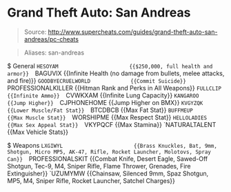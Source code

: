 # Grand Theft Auto: San Andreas

> Source: http://www.supercheats.com/guides/grand-theft-auto-san-andreas/pc-cheats

> Aliases: san-andreas

$ General
    `HESOYAM                       {{$250,000, full health and armor}} 
    `BAGUVIX                       {{Infinite Health (no damage from bullets, melee attacks, and fire)}} 
    `GOODBYECRUELWORLD             {{Commit Suicide}} 
    `PROFESSIONALKILLER            {{Hitman Rank and Perks in All Weapons}} 
    `FULLCLIP                      {{Infinite Ammo}} 
    `CVWKXAM                       {{Infinite Lung Capacity}} 
    `KANGAROO                      {{Jump Higher}} 
    `CJPHONEHOME                   {{Jump Higher on BMX}} 
    `KVGYZQK                       {{Lower Muscle/Fat Stat}} 
    `BTCDBCB                       {{Max Fat Stat}} 
    `BUFFMEUP                      {{Max Muscle Stat}} 
    `WORSHIPME                     {{Max Respect Stat}} 
    `HELLOLADIES                   {{Max Sex Appeal Stat}} 
    `VKYPQCF                       {{Max Stamina}} 
    `NATURALTALENT                 {{Max Vehicle Stats}} 

$ Weapons
    `LXGIWYL                       {{Brass Knuckles, Bat, 9mm, Shotgun, Micro MP5, AK-47, Rifle, Rocket Launcher, Molotovs, Spray Can}} 
    `PROFESSIONALSKIT              {{Combat Knife, Desert Eagle, Sawed-Off Shotgun, Tec-9, M4, Sniper Rifle, Flame Thrower, Grenades, Fire Extinguisher}} 
    `UZUMYMW                       {{Chainsaw, Silenced 9mm, Spaz Shotgun, MP5, M4, Sniper Rifle, Rocket Launcher, Satchel Charges}} 

